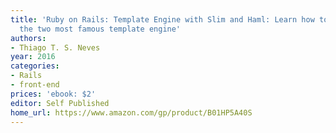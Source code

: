 ```yaml
---
title: 'Ruby on Rails: Template Engine with Slim and Haml: Learn how to use properly
  the two most famous template engine'
authors:
- Thiago T. S. Neves
year: 2016
categories:
- Rails
- front-end
prices: 'ebook: $2'
editor: Self Published
home_url: https://www.amazon.com/gp/product/B01HP5A40S
---
```

